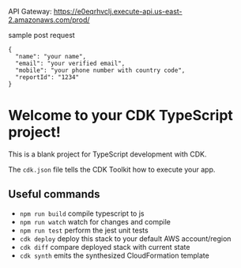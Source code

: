 API Gateway: https://e0eqrhvclj.execute-api.us-east-2.amazonaws.com/prod/

sample post request

```shell
{
  "name": "your name",
  "email": "your verified email",
  "mobile": "your phone number with country code",
  "reportId": "1234"
}
```

# Welcome to your CDK TypeScript project!

This is a blank project for TypeScript development with CDK.

The `cdk.json` file tells the CDK Toolkit how to execute your app.

## Useful commands

 * `npm run build`   compile typescript to js
 * `npm run watch`   watch for changes and compile
 * `npm run test`    perform the jest unit tests
 * `cdk deploy`      deploy this stack to your default AWS account/region
 * `cdk diff`        compare deployed stack with current state
 * `cdk synth`       emits the synthesized CloudFormation template
